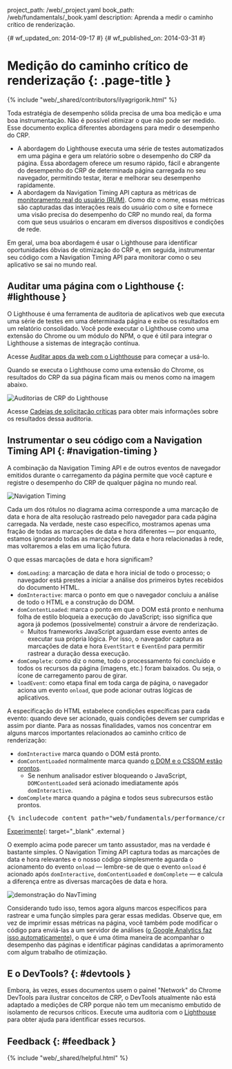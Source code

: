 project_path: /web/_project.yaml book_path: /web/fundamentals/_book.yaml description: Aprenda a medir o caminho crítico de renderização.

{# wf_updated_on: 2014-09-17 #} {# wf_published_on: 2014-03-31 #}

# Medição do caminho crítico de renderização {: .page-title }

{% include "web/_shared/contributors/ilyagrigorik.html" %}

Toda estratégia de desempenho sólida precisa de uma boa medição e uma boa instrumentação. Não é possível otimizar o que não pode ser medido. Esse documento explica diferentes abordagens para medir o desempenho do CRP.

* A abordagem do Lighthouse executa uma série de testes automatizados em uma página e gera um relatório sobre o desempenho do CRP da página. Essa abordagem oferece um resumo rápido, fácil e abrangente do desempenho do CRP de determinada página carregada no seu navegador, permitindo testar, iterar e melhorar seu desempenho rapidamente.
* A abordagem da Navigation Timing API captura as métricas de [monitoramento real do usuário (RUM)](https://en.wikipedia.org/wiki/Real_user_monitoring). Como diz o nome, essas métricas são capturadas das interações reais do usuário com o site e fornece uma visão precisa do desempenho do CRP no mundo real, da forma com que seus usuários o encaram em diversos dispositivos e condições de rede.

Em geral, uma boa abordagem é usar o Lighthouse para identificar oportunidades óbvias de otimização do CRP e, em seguida, instrumentar seu código com a Navigation Timing API para monitorar como o seu aplicativo se sai no mundo real.

## Auditar uma página com o Lighthouse {: #lighthouse }

O Lighthouse é uma ferramenta de auditoria de aplicativos web que executa uma série de testes em uma determinada página e exibe os resultados em um relatório consolidado. Você pode executar o Lighthouse como uma extensão do Chrome ou um módulo do NPM, o que é útil para integrar o Lighthouse a sistemas de integração contínua.

Acesse [Auditar apps da web com o Lighthouse](/web/tools/lighthouse/) para começar a usá-lo.

Quando se executa o Lighthouse como uma extensão do Chrome, os resultados do CRP da sua página ficam mais ou menos como na imagem abaixo.

![Auditorias de CRP do Lighthouse](images/lighthouse-crp.png)

Acesse [Cadeias de solicitação críticas](/web/tools/lighthouse/audits/critical-request-chains) para obter mais informações sobre os resultados dessa auditoria.

## Instrumentar o seu código com a Navigation Timing API {: #navigation-timing }

A combinação da Navigation Timing API e de outros eventos de navegador emitidos durante o carregamento da página permite que você capture e registre o desempenho do CRP de qualquer página no mundo real.

<img src="images/dom-navtiming.png"  alt="Navigation Timing" />

Cada um dos rótulos no diagrama acima corresponde a uma marcação de data e hora de alta resolução rastreado pelo navegador para cada página carregada. Na verdade, neste caso específico, mostramos apenas uma fração de todas as marcações de data e hora diferentes &mdash; por enquanto, estamos ignorando todas as marcações de data e hora relacionadas à rede, mas voltaremos a elas em uma lição futura.

O que essas marcações de data e hora significam?

* `domLoading`: a marcação de data e hora inicial de todo o processo; o navegador está prestes a iniciar a análise dos primeiros bytes recebidos do documento HTML.
* `domInteractive`: marca o ponto em que o navegador concluiu a análise de todo o HTML e a construção do DOM.
* `domContentLoaded`: marca o ponto em que o DOM está pronto e nenhuma folha de estilo bloqueia a execução do JavaScript; isso significa que agora já podemos (possivelmente) construir a árvore de renderização. 
    * Muitos frameworks JavaScript aguardam esse evento antes de executar sua própria lógica. Por isso, o navegador captura as marcações de data e hora `EventStart` e `EventEnd` para permitir rastrear a duração dessa execução.
* `domComplete`: como diz o nome, todo o processamento foi concluído e todos os recursos da página (imagens, etc.) foram baixados. Ou seja, o ícone de carregamento parou de girar.
* `loadEvent`: como etapa final em toda carga de página, o navegador aciona um evento `onload`, que pode acionar outras lógicas de aplicativos.

A especificação do HTML estabelece condições específicas para cada evento: quando deve ser acionado, quais condições devem ser cumpridas e assim por diante. Para as nossas finalidades, vamos nos concentrar em alguns marcos importantes relacionados ao caminho crítico de renderização:

* `domInteractive` marca quando o DOM está pronto.
* `domContentLoaded` normalmente marca quando [o DOM e o CSSOM estão prontos](http://calendar.perfplanet.com/2012/deciphering-the-critical-rendering-path/). 
    * Se nenhum analisador estiver bloqueando o JavaScript, `DOMContentLoaded` será acionado imediatamente após `domInteractive`.
* `domComplete` marca quando a página e todos seus subrecursos estão prontos.

<div style="clear:both;"></div>

<pre class="prettyprint">
{% includecode content_path="web/fundamentals/performance/critical-rendering-path/_code/measure_crp.html" region_tag="full" adjust_indentation="auto" %}
</pre>

[Experimente](https://googlesamples.github.io/web-fundamentals/fundamentals/performance/critical-rendering-path/measure_crp.html){: target="_blank" .external }

O exemplo acima pode parecer um tanto assustador, mas na verdade é bastante simples. O Navigation Timing API captura todas as marcações de data e hora relevantes e o nosso código simplesmente aguarda o acionamento do evento `onload` &mdash; lembre-se de que o evento `onload` é acionado após `domInteractive`, `domContentLoaded` e `domComplete` &mdash; e calcula a diferença entre as diversas marcações de data e hora.

<img src="images/device-navtiming-small.png"  alt="demonstração do NavTiming" />

Considerando tudo isso, temos agora alguns marcos específicos para rastrear e uma função simples para gerar essas medidas. Observe que, em vez de imprimir essas métricas na página, você também pode modificar o código para enviá-las a um servidor de análises ([o Google Analytics faz isso automaticamente](https://support.google.com/analytics/answer/1205784)), o que é uma ótima maneira de acompanhar o desempenho das páginas e identificar páginas candidatas a aprimoramento com algum trabalho de otimização.

## E o DevTools? {: #devtools }

Embora, às vezes, esses documentos usem o painel "Network" do Chrome DevTools para ilustrar conceitos de CRP, o DevTools atualmente não está adaptado a medições de CRP porque não tem um mecanismo embutido de isolamento de recursos críticos. Execute uma auditoria com o [Lighthouse](#lighthouse) para obter ajuda para identificar esses recursos.

## Feedback {: #feedback }

{% include "web/_shared/helpful.html" %}